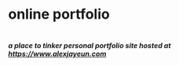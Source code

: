 # online portfolio
# <h5>a place to tinker personal portfolio site hosted at https://www.alexjayeun.com </h5>
